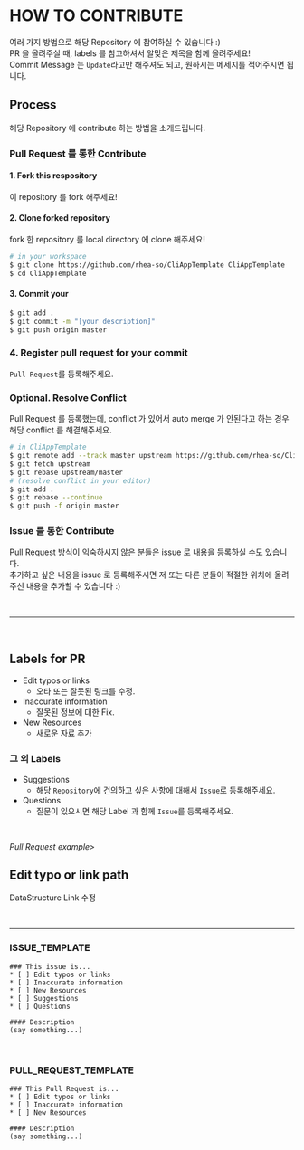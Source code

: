 # HOW TO CONTRIBUTE

여러 가지 방법으로 해당 Repository 에 참여하실 수 있습니다 :)  
PR 을 올려주실 때, labels 를 참고하셔서 알맞은 제목을 함께 올려주세요!  
Commit Message 는 `Update`라고만 해주셔도 되고, 원하시는 메세지를 적어주시면 됩니다.

## Process

해당 Repository 에 contribute 하는 방법을 소개드립니다.

### Pull Request 를 통한 Contribute

#### 1. Fork this respository

이 repository 를 fork 해주세요!

#### 2. Clone forked repository

fork 한 repository 를 local directory 에 clone 해주세요!

```bash
# in your workspace
$ git clone https://github.com/rhea-so/CliAppTemplate CliAppTemplate
$ cd CliAppTemplate
```

#### 3. Commit your

```bash
$ git add .
$ git commit -m "[your description]"
$ git push origin master
```

### 4. Register pull request for your commit

`Pull Request`를 등록해주세요.

### Optional. Resolve Conflict

Pull Request 를 등록했는데, conflict 가 있어서 auto merge 가 안된다고 하는 경우 해당 conflict 를 해결해주세요.

```bash
# in CliAppTemplate
$ git remote add --track master upstream https://github.com/rhea-so/CliAppTemplate
$ git fetch upstream
$ git rebase upstream/master
# (resolve conflict in your editor)
$ git add .
$ git rebase --continue
$ git push -f origin master
```

### Issue 를 통한 Contribute

Pull Request 방식이 익숙하시지 않은 분들은 issue 로 내용을 등록하실 수도 있습니다.  
추가하고 싶은 내용을 issue 로 등록해주시면 저 또는 다른 분들이 적절한 위치에 올려주신 내용을 추가할 수 있습니다 :)

</br>

---

</br>

## Labels for PR

- Edit typos or links
  - 오타 또는 잘못된 링크를 수정.
- Inaccurate information
  - 잘못된 정보에 대한 Fix.
- New Resources
  - 새로운 자료 추가

### 그 외 Labels

- Suggestions
  - 해당 `Repository`에 건의하고 싶은 사항에 대해서 `Issue`로 등록해주세요.
- Questions
  - 질문이 있으시면 해당 Label 과 함께 `Issue`를 등록해주세요.

</br>

_Pull Request example>_

## Edit typo or link path

DataStructure Link 수정

</br>

---

### ISSUE_TEMPLATE

```
### This issue is...
* [ ] Edit typos or links
* [ ] Inaccurate information
* [ ] New Resources
* [ ] Suggestions
* [ ] Questions

#### Description
(say something...)
```

</br>

### PULL_REQUEST_TEMPLATE

```
### This Pull Request is...
* [ ] Edit typos or links
* [ ] Inaccurate information
* [ ] New Resources

#### Description
(say something...)
```